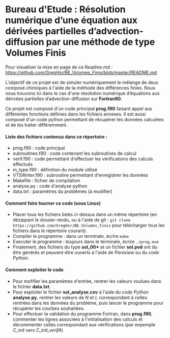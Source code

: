 # Bureau d'Etude : Résolution numérique d’une équation aux dérivées partielles d’advection-diffusion par une méthode de type Volumes Finis

Pour visualiser la mise en page de ce Readme.md : https://github.com/GregHsr/BE_Volumes_Finis/blob/master/README.md

L'objectif de ce projet est de simuler numériquement le mélange de deux composé chimiques à l'aide de la méthode des différences finies. Nous nous trouvons ici dans le cas d'une résolution numérique d’équations aux dérivées partielles d’advection-diffusion sur __Fortran90__.

Ce projet est composé d'un code principal **prog.f90** faisant appel aux différentes fonctions définies dans les fichiers annexes. 
Il est aussi composé d'un code python permettant de récupérer les données calculées et de les traiter différemment. 

#### Liste des fichiers contenus dans ce répertoire :
- prog.f90 : code principal
- subroutines.f90 : code contenant les subroutines de calcul
- verif.f90 : code permettant d'effectuer les vérifications des calculs effectués
- m_type.f90 : définition du module utilisé
- VTSWriter.f90 : subroutine permettant d'enregistrer les données
- Makefile : fichier de compilation
- analyse.py : code d'analyse python
- data.txt : paramètres du problèmes (à modifier)


#### Comment faire tourner ce code (sous Linux)

- Placer tous les fichiers listés ci-dessus dans un même répertoire (en dézippant le dossier rendu, ou à l'aide de git : ``` git clone https://github.com/GregHsr/BE_Volumes_Finis ``` pour télécharger tous les fichiers dans le répertoire courant).
- Compiler le programme : dans un terminale, écrire ``` make ```
- Executer le programme : toujours dans le terminale, écrire ```./prog.exe```
- Finalement, des fichiers du type __sol_00*__ et un fichier __sol.pvd__ ont du être générés et peuvent-être ouverts à l'aide de *Paraview* ou du *code Python*.

#### Comment exploiter le code

- Pour mofifier les paramètres d'entrée, rentrer les valeurs voulues dans le fichier __data.txt__. 
- Pour exploiter le fichier __sol_analyse.csv__ à l'aide du *code Python* __analyse.py__, rentrer les valeurs de _N_ et _L_ correspondant à celles rentrées dans les données du problème, puis lancer le programme pour récupérer les courbes souhaitées. 
- Pour effectuer la validation du programme Fortran, dans __prog.f90__, commenter les lignes associées à l'initialisation des calculs et décommenter celles correspondant aux vérifications (par expemple *C_init* vers *C_init_verifA*)
